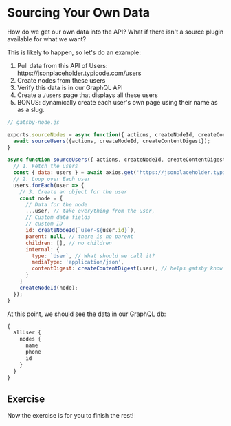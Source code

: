 # Sourcing Your Own Data

How do we get our own data into the API? What if there isn't a source plugin available for what we want?

This is likely to happen, so let's do an example:

1. Pull data from this API of Users: https://jsonplaceholder.typicode.com/users
2. Create nodes from these users
3. Verify this data is in our GraphQL API
4. Create a `/users` page that displays all these users
5. BONUS: dynamically create each user's own page using their name as as a slug.


```js
// gatsby-node.js

exports.sourceNodes = async function({ actions, createNodeId, createContentDigest }) {
  await sourceUsers({actions, createNodeId, createContentDigest});
}

async function sourceUsers({ actions, createNodeId, createContentDigest }) {
  // 1. Fetch the users
  const { data: users } = await axios.get('https://jsonplaceholder.typicode.com/users');
  // 2. Loop over Each user
  users.forEach(user => {
    // 3. Create an object for the user
    const node = {
      // Data for the node
      ...user, // take everything from the user,
      // Custom data fields
      // custom ID
      id: createNodeId(`user-${user.id}`),
      parent: null, // there is no parent
      children: [], // no children
      internal: {
        type: `User`, // What should we call it?
        mediaType: 'application/json',
        contentDigest: createContentDigest(user), // helps gatsby know when a node changed
      }
    }
    createNodeId(node);
  });
}
```

At this point, we should see the data in our GraphQL db:

```js
{
  allUser {
    nodes {
      name
      phone
      id
    }
  }
}
```

## Exercise

Now the exercise is for you to finish the rest!
